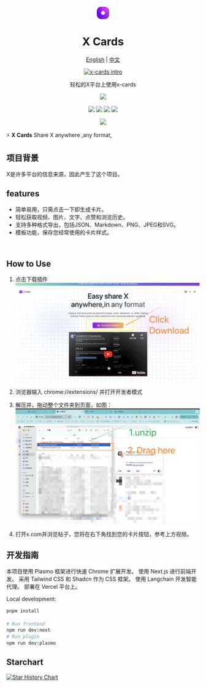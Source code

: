 <a name="readme-top"></a>

<div align="center">
<img src="assets/icon.png" width="32" >
<h1>X Cards</h1>

[English](README.md) | [中文](README_ZH.md)

[![x-cards intro](https://img.youtube.com/vi/v8iQV8ZoVBk/0.jpg)](https://www.youtube.com/watch?v=v8iQV8ZoVBk)

轻松的X平台上使用x-cards


[![][vercel-shield]][vercel-link]

[![][share-x-shield]][share-x-link]
[![][share-whatsapp-shield]][share-whatsapp-link]
[![][share-reddit-shield]][share-reddit-link]
[![][share-weibo-shield]][share-weibo-link]

[![][share-linkedin-shield]][share-linkedin-link]

[github-issues-link]: https://github.com/hzeyuan/x-cards/issues
[github-contributors-shield]: https://img.shields.io/github/contributors/hzeyuan/OpenGPTS?color=c4f042&labelColor=black&style=flat-square
[github-contributors-link]: https://github.com/hzeyuan/OpenGPTS/graphs/contributors
[vercel-link]: https://x-cards.net
[vercel-shield]: https://img.shields.io/website?down_message=offline&label=vercel&labelColor=black&logo=vercel&style=flat-square&up_message=online&url=https://x-cards.net
[share-linkedin-link]: https://linkedin.com/feed
[share-linkedin-shield]: https://img.shields.io/badge/-share%20on%20linkedin-black?labelColor=black&logo=linkedin&logoColor=white&style=flat-square
[share-reddit-link]: https://www.reddit.com/submit?title=x-cards&url=https://github.com/hzeyuan/x-cards
[share-reddit-shield]: https://img.shields.io/badge/-share%20on%20reddit-black?labelColor=black&logo=reddit&logoColor=white&style=flat-square
[share-telegram-link]: https://t.me/share/url?text=x-cards&url=https://github.com/hzeyuan/x-cards
[share-telegram-shield]: https://img.shields.io/badge/-share%20on%20telegram-black?labelColor=black&logo=telegram&logoColor=white&style=flat-square
[share-weibo-link]: http://service.weibo.com/share/share.php?sharesource=weibo&title=x-cards
[share-weibo-shield]: https://img.shields.io/badge/-share%20on%20weibo-black?labelColor=black&logo=sinaweibo&logoColor=white&style=flat-square
[share-whatsapp-link]: https://api.whatsapp.com/send?text=x-cards
[share-whatsapp-shield]: https://img.shields.io/badge/-share%20on%20whatsapp-black?labelColor=black&logo=whatsapp&logoColor=white&style=flat-square
[share-x-link]: https://x.com/intent/tweet?hashtags=chatbot%2CchatGPT%2CopenAI&url=https://github.com/hzeyuan/x-cards
[share-x-shield]: https://img.shields.io/badge/-share%20on%20x-black?labelColor=black&logo=x&logoColor=white&style=flat-square

</div>

⚡ **X Cards** Share X anywhere ,any format,

## 项目背景

X是许多平台的信息来源，因此产生了这个项目。

## features

* 简单易用，只需点击一下即生成卡片。
* 轻松获取视频、图片、文字、点赞和浏览历史。
* 支持多种格式导出，包括JSON、Markdown、PNG、JPEG和SVG。
* 模板功能，保存您经常使用的卡片样式。


<br/>

## How to Use

1. 点击下载插件
![Download Extension](./assets/install_guide/1.download.png)

2. 浏览器输入 chrome://extensions/ 并打开开发者模式

3. 解压并，拖动整个文件夹到页面，如图：
![Drag the extension file to the page](./assets/install_guide/2.install.png)

4. 打开x.com并浏览帖子，您将在右下角找到您的卡片按钮，参考上方视频。


## 开发指南

本项目使用 Plasmo 框架进行快速 Chrome 扩展开发。
使用 Next.js 进行前端开发。
采用 Tailwind CSS 和 Shadcn 作为 CSS 框架。
使用 Langchain 开发智能代理。
部署在 Vercel 平台上。

Local development:

```bash
pnpm install

# Run frontend
npm run dev:next
# Run plugin
npm run dev:plasmo
```


## Starchart

[![Star History Chart](https://api.star-history.com/svg?repos=hzeyuan/x-cards&type=Date)](https://star-history.com/#hzeyuan/x-cards&Date)

